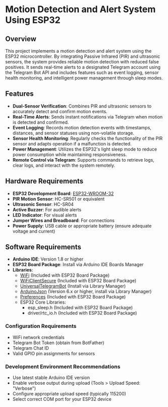 # Motion Detection and Alert System Using ESP32

## Overview

This project implements a motion detection and alert system using the ESP32 microcontroller. By integrating Passive Infrared (PIR) and ultrasonic sensors, the system provides reliable motion detection with reduced false positives. It sends real-time alerts to a designated Telegram account using the Telegram Bot API and includes features such as event logging, sensor health monitoring, and intelligent power management through sleep modes.

## Features

- **Dual-Sensor Verification**: Combines PIR and ultrasonic sensors to accurately detect and confirm motion events.
- **Real-Time Alerts**: Sends instant notifications via Telegram when motion is detected and confirmed.
- **Event Logging**: Records motion detection events with timestamps, distances, and sensor statuses using non-volatile storage.
- **Sensor Health Monitoring**: Regularly checks the functionality of the PIR sensor and adapts operation if a malfunction is detected.
- **Power Management**: Utilizes the ESP32's light sleep mode to reduce power consumption while maintaining responsiveness.
- **Remote Control via Telegram**: Supports commands to retrieve logs, clear logs, and interact with the system remotely.

## Hardware Requirements

- **ESP32 Development Board**: [ESP32-WROOM-32](https://www.espressif.com/en/products/modules/esp32)
- **PIR Motion Sensor**: HC-SR501 or equivalent
- **Ultrasonic Sensor**: HC-SR04
- **Active Buzzer**: For audible alerts
- **LED Indicator**: For visual alerts
- **Jumper Wires and Breadboard**: For connections
- **Power Supply**: USB cable or appropriate battery (ensure adequate voltage and current)

## Software Requirements

- **Arduino IDE**: Version 1.8 or higher
- **ESP32 Board Package**: Install via Arduino IDE Boards Manager
- **Libraries**:
  - [WiFi](https://github.com/espressif/arduino-esp32/tree/master/libraries/WiFi) (Included with ESP32 Board Package)
  - [WiFiClientSecure](https://github.com/espressif/arduino-esp32/tree/master/libraries/WiFiClientSecure) (Included with ESP32 Board Package)
  - [UniversalTelegramBot](https://github.com/witnessmenow/Universal-Arduino-Telegram-Bot) (Install via Library Manager)
  - [ArduinoJson](https://github.com/bblanchon/ArduinoJson) (Version 6.x or higher, install via Library Manager)
  - [Preferences](https://github.com/espressif/arduino-esp32) (Included with ESP32 Board Package)
  - ESP32 Core Libraries:
    - esp_sleep.h (Included with ESP32 Board Package)
    - driver/rtc_io.h (Included with ESP32 Board Package)

### Configuration Requirements

- WiFi network credentials
- Telegram Bot Token (obtain from BotFather)
- Telegram Chat ID
- Valid GPIO pin assignments for sensors

### Development Environment Recommendations

- Use latest stable Arduino IDE version
- Enable verbose output during upload (Tools > Upload Speed: "Verbose")
- Configure appropriate upload speed (typically 115200)
- Select correct COM port for your ESP32 device
